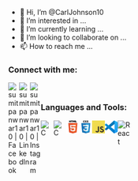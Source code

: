 - 👋 Hi, I’m @CarlJohnson10
- 👀 I’m interested in ...
- 🌱 I’m currently learning ...
- 💞️ I’m looking to collaborate on ...
- 📫 How to reach me ...

### Connect with me:

[<img align="left" alt="sumitpanwar10 | Facebook" width="22px" src="https://cdn-icons.flaticon.com/png/512/2626/premium/2626269.png?token=exp=1653414013~hmac=3973c9753d977e0c9c052bfa7e1da8ce" />](facebook.com/sumit.panwar.3701)
[<img align="left" alt="sumitpanwar10  | LinkedIn" width="22px" src="https://cdn-icons.flaticon.com/png/512/4494/premium/4494497.png?token=exp=1653414013~hmac=b86b246b9bcf65bd97da11fa779d563a" />](https://www.linkedin.com/in/sumitpanwar10/)
[<img align="left" alt="sumitpanwar10  | Instagram" width="22px" src="https://cdn-icons.flaticon.com/png/512/3955/premium/3955024.png?token=exp=1653414013~hmac=eb5b323738de5c82300a2c60162fc083" />](https://www.instagram.com/sumit_panwar10)

<br />

### Languages and Tools:

<img align="left" alt="C" width="26px" src="https://img.icons8.com/color/48/000000/c-programming.png" />

<img align="left" alt="C" width="26px" src="https://cdn-icons-png.flaticon.com/512/226/226777.png" />

<img align="left" alt="HTML5" width="26px" src="https://raw.githubusercontent.com/github/explore/80688e429a7d4ef2fca1e82350fe8e3517d3494d/topics/html/html.png" />

<img align="left" alt="CSS3" width="26px" src="https://raw.githubusercontent.com/github/explore/80688e429a7d4ef2fca1e82350fe8e3517d3494d/topics/css/css.png" />

<img align="left" alt="Javascript" width="26px" src="https://raw.githubusercontent.com/github/explore/80688e429a7d4ef2fca1e82350fe8e3517d3494d/topics/javascript/javascript.png">

<img align="left" alt="Visual Studio Code" width="26px" src="https://raw.githubusercontent.com/github/explore/80688e429a7d4ef2fca1e82350fe8e3517d3494d/topics/visual-studio-code/visual-studio-code.png" />

<img align="left" alt="React" width="26px" src="https://upload.wikimedia.org/wikipedia/commons/thumb/a/a7/React-icon.svg/2300px-React-icon.svg.png">

<br />
